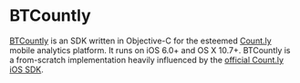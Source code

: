 BTCountly
=========

[BTCountly] is an SDK written in Objective-C for the esteemed [Count.ly] mobile analytics platform. It runs on iOS 6.0+ and OS X 10.7+. BTCountly is a from-scratch implementation heavily influenced by the [official Count.ly iOS SDK](https://github.com/Countly/countly-sdk-ios).



[BTCountly]:https://github.com/tternes/BTCountly
[Count.ly]:https://count.ly
[countly-sdk-ios]:https://github.com/Countly/countly-sdk-ios